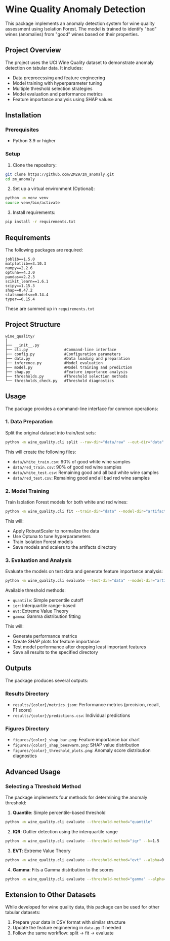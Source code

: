 # Wine Quality Anomaly Detection

This package implements an anomaly detection system for wine quality assessment using Isolation Forest. The model is trained to identify "bad" wines (anomalies) from "good" wines based on their properties.

## Project Overview

The project uses the UCI Wine Quality dataset to demonstrate anomaly detection on tabular data. It includes:

- Data preprocessing and feature engineering
- Model training with hyperparameter tuning
- Multiple threshold selection strategies
- Model evaluation and performance metrics
- Feature importance analysis using SHAP values

## Installation

### Prerequisites

- Python 3.9 or higher

### Setup

1. Clone the repository:
```bash
git clone https://github.com/ZM29/zm_anomaly.git
cd zm_anomaly
```

2. Set up a virtual environment (Optional):
```bash
python -m venv venv
source venv/bin/activate
```

3. Install requirements:
```bash
pip install -r requirements.txt
```

## Requirements

The following packages are required:
```
joblib==1.5.0
matplotlib==3.10.3
numpy==2.2.6
optuna==4.3.0
pandas==2.2.3
scikit_learn==1.6.1
scipy==1.15.3
shap==0.47.2
statsmodels==0.14.4
typer==0.15.4
```

These are summed up in `requirements.txt`

## Project Structure

```
wine_quality/
│
├── __init__.py
├── cli.py                #Command-line interface
├── config.py             #Configuration parameters
├── data.py               #Data loading and preparation
├── inference.py          #Model evaluation
├── model.py              #Model training and prediction
├── shap.py               #Feature importance analysis
├── thresholds.py         #Threshold selection methods
└── thresholds_check.py   #Threshold diagnostics
```

## Usage

The package provides a command-line interface for common operations:

### 1. Data Preparation

Split the original dataset into train/test sets:

```bash
python -m wine_quality.cli split --raw-dir="data/raw" --out-dir="data"
```

This will create the following files:
- `data/white_train.csv`: 90% of good white wine samples
- `data/red_train.csv`: 90% of good red wine samples
- `data/white_test.csv`: Remaining good and all bad white wine samples
- `data/red_test.csv`: Remaining good and all bad red wine samples

### 2. Model Training

Train Isolation Forest models for both white and red wines:

```bash
python -m wine_quality.cli fit --train-dir="data" --model-dir="artifacts" --n-trials=25
```

This will:
- Apply RobustScaler to normalize the data
- Use Optuna to tune hyperparameters
- Train Isolation Forest models
- Save models and scalers to the artifacts directory

### 3. Evaluation and Analysis

Evaluate the models on test data and generate feature importance analysis:

```bash
python -m wine_quality.cli evaluate --test-dir="data" --model-dir="artifacts" --results-dir="results" --threshold-method="evt"
```

Available threshold methods:
- `quantile`: Simple percentile cutoff
- `iqr`: Interquartile range-based
- `evt`: Extreme Value Theory
- `gamma`: Gamma distribution fitting

This will:
- Generate performance metrics
- Create SHAP plots for feature importance
- Test model performance after dropping least important features
- Save all results to the specified directory

## Outputs

The package produces several outputs:

### Results Directory

- `results/{color}/metrics.json`: Performance metrics (precision, recall, F1 score)
- `results/{color}/predictions.csv`: Individual predictions

### Figures Directory

- `figures/{color}_shap_bar.png`: Feature importance bar chart
- `figures/{color}_shap_beeswarm.png`: SHAP value distribution
- `figures/{color}_threshold_plots.png`: Anomaly score distribution diagnostics

## Advanced Usage

### Selecting a Threshold Method

The package implements four methods for determining the anomaly threshold:

1. **Quantile**: Simple percentile-based threshold
```bash
python -m wine_quality.cli evaluate --threshold-method="quantile"
```

2. **IQR**: Outlier detection using the interquartile range
```bash
python -m wine_quality.cli evaluate --threshold-method="iqr" --k=1.5
```

3. **EVT**: Extreme Value Theory
```bash
python -m wine_quality.cli evaluate --threshold-method="evt" --alpha=0.05
```

4. **Gamma**: Fits a Gamma distribution to the scores
```bash
python -m wine_quality.cli evaluate --threshold-method="gamma" --alpha=0.05
```

## Extension to Other Datasets

While developed for wine quality data, this package can be used for other tabular datasets:

1. Prepare your data in CSV format with similar structure
2. Update the feature engineering in `data.py` if needed
3. Follow the same workflow: split → fit → evaluate

